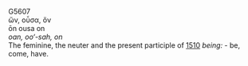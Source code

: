 <body>
  <p>G5607<br>  ὤν,      οὖσα,      ὄν  <br> ōn  ousa  on  <br><i>oan,</i> <i>oo‘-sah,</i> <i>on </i><br>The feminine, the neuter and the present participle of <a href="g1510.htm">1510</a>  <i>being:</i> - be, come, have.<br></p>
 </body>